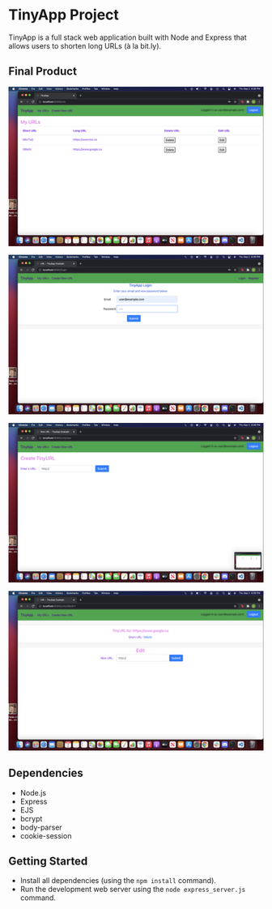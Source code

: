
# TinyApp Project

TinyApp is a full stack web application built with Node and Express that allows users to shorten long URLs (à la bit.ly).

## Final Product

!["screenshot of main URLs page"](https://github.com/licorm/tinyapp/blob/master/docs/urls_page.png?raw=true)

!["screenshot of login page"](https://github.com/licorm/tinyapp/blob/master/docs/login_page.png?raw=true)

!["screenshot of create new URL page"](https://github.com/licorm/tinyapp/blob/master/docs/urls_new.png?raw=true)

!["screenshot showing new short URL with long URL"](https://github.com/licorm/tinyapp/blob/master/docs/urls_show.png?raw=true)

## Dependencies

- Node.js
- Express
- EJS
- bcrypt
- body-parser
- cookie-session

## Getting Started

- Install all dependencies (using the `npm install` command).
- Run the development web server using the `node express_server.js` command.